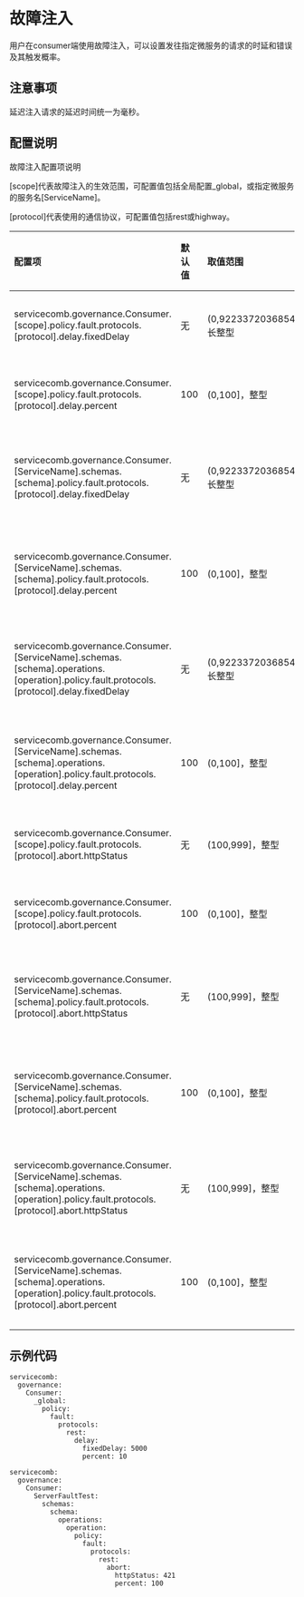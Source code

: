 # 故障注入

用户在consumer端使用故障注入，可以设置发往指定微服务的请求的时延和错误及其触发概率。

## 注意事项

延迟注入请求的延迟时间统一为毫秒。

## 配置说明

故障注入配置项说明

\[scope\]代表故障注入的生效范围，可配置值包括全局配置\_global，或指定微服务的服务名\[ServiceName\]。

\[protocol\]代表使用的通信协议，可配置值包括rest或highway。

| 配置项 | 默认值 | 取值范围 | 是否必选 | 含义 | 注意 |
| :--- | :--- | :--- | :--- | :--- | :--- |
| servicecomb.governance.Consumer.\[scope\].policy.fault.protocols.\[protocol\].delay.fixedDelay | 无 | \(0,9223372036854775807\]，长整型 | 否 | Consumer端发送延迟注入请求的延迟时间 | 目前时间单位是毫秒 |
| servicecomb.governance.Consumer.\[scope\].policy.fault.protocols.\[protocol\].delay.percent | 100 | \(0,100\]，整型 | 否 | Consumer端发送延迟注入请求的触发概率 |  |
| servicecomb.governance.Consumer.\[ServiceName\].schemas.\[schema\].policy.fault.protocols.\[protocol\].delay.fixedDelay | 无 | \(0,9223372036854775807\]，长整型 | 否 | Consumer端发送到对应schema的延迟注入请求的延迟时间 | 支持schema级别的配置 |
| servicecomb.governance.Consumer.\[ServiceName\].schemas.\[schema\].policy.fault.protocols.\[protocol\].delay.percent | 100 | \(0,100\]，整型 | 否 | Consumer端发送到对应schema的延迟注入请求的触发概率 | 支持schema级别的配置 |
| servicecomb.governance.Consumer.\[ServiceName\].schemas.\[schema\].operations.\[operation\].policy.fault.protocols.\[protocol\].delay.fixedDelay | 无 | \(0,9223372036854775807\]，长整型 | 否 | Consumer端发送到对应operation的延迟注入请求的延迟时间 | 支持operation级别的配置 |
| servicecomb.governance.Consumer.\[ServiceName\].schemas.\[schema\].operations.\[operation\].policy.fault.protocols.\[protocol\].delay.percent | 100 | \(0,100\]，整型 | 否 | Consumer端发送到对应operation的延迟注入请求的触发概率 | 支持operation级别的配置 |
| servicecomb.governance.Consumer.\[scope\].policy.fault.protocols.\[protocol\].abort.httpStatus | 无 | \(100,999\]，整型 | 否 | Consumer端发送错误注入请求的http错误码 |  |
| servicecomb.governance.Consumer.\[scope\].policy.fault.protocols.\[protocol\].abort.percent | 100 | \(0,100\]，整型 | 否 | Consumer端发送错误注入请求的触发概率 |  |
| servicecomb.governance.Consumer.\[ServiceName\].schemas.\[schema\].policy.fault.protocols.\[protocol\].abort.httpStatus | 无 | \(100,999\]，整型 | 否 | Consumer端发送到对应schema的错误注入请求的http错误码 | 支持schema级别的配置 |
| servicecomb.governance.Consumer.\[ServiceName\].schemas.\[schema\].policy.fault.protocols.\[protocol\].abort.percent | 100 | \(0,100\]，整型 | 否 | Consumer端发送到对应schema的错误注入请求的触发概率 | 支持schema级别的配置 |
| servicecomb.governance.Consumer.\[ServiceName\].schemas.\[schema\].operations.\[operation\].policy.fault.protocols.\[protocol\].abort.httpStatus | 无 | \(100,999\]，整型 | 否 | Consumer端发送到对应operation的错误注入请求的http错误码 | 支持operation级别的配置 |
| servicecomb.governance.Consumer.\[ServiceName\].schemas.\[schema\].operations.\[operation\].policy.fault.protocols.\[protocol\].abort.percent | 100 | \(0,100\]，整型 | 否 | Consumer端发送到对应operation的错误注入请求的触发概率 | 支持operation级别的配置 |

## 示例代码

```
servicecomb:
  governance:
    Consumer:
      _global:
        policy:
          fault:
            protocols:
              rest:
                delay:
                  fixedDelay: 5000
                  percent: 10
```

```
servicecomb:
  governance:
    Consumer:
      ServerFaultTest:
        schemas:
          schema:
            operations:
              operation:
                policy:
                  fault:
                    protocols:
                      rest:
                        abort:
                          httpStatus: 421
                          percent: 100
```




